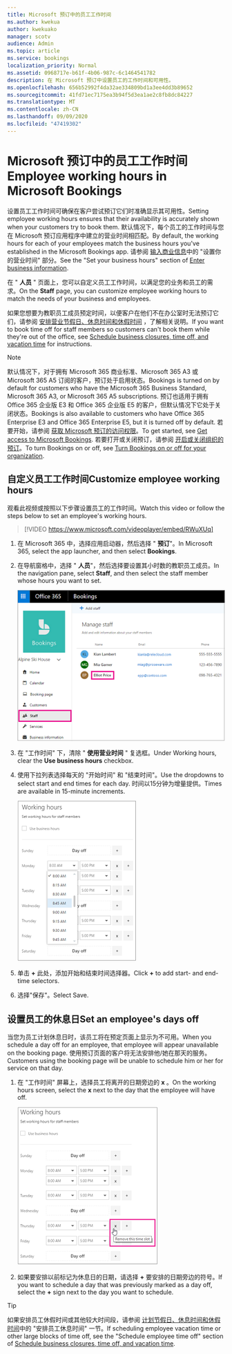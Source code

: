 ```yaml
---
title: Microsoft 预订中的员工工作时间
ms.author: kwekua
author: kwekuako
manager: scotv
audience: Admin
ms.topic: article
ms.service: bookings
localization_priority: Normal
ms.assetid: 0968717e-b61f-4b06-987c-6c1464541782
description: 在 Microsoft 预订中设置员工的工作时间和可用性。
ms.openlocfilehash: 656b52992f4da32ae334809bd1a3ee4dd3b89652
ms.sourcegitcommit: 41fd71ec7175ea3b94f5d3ea1ae2c8fb8dc84227
ms.translationtype: MT
ms.contentlocale: zh-CN
ms.lasthandoff: 09/09/2020
ms.locfileid: "47419302"
---
```

# <a name="employee-working-hours-in-microsoft-bookings"></a><span data-ttu-id="9cd33-103">Microsoft 预订中的员工工作时间</span><span class="sxs-lookup"><span data-stu-id="9cd33-103">Employee working hours in Microsoft Bookings</span></span>

<span data-ttu-id="9cd33-104">设置员工工作时间可确保在客户尝试预订它们时准确显示其可用性。</span><span class="sxs-lookup"><span data-stu-id="9cd33-104">Setting employee working hours ensures that their availability is accurately shown when your customers try to book them.</span></span> <span data-ttu-id="9cd33-105">默认情况下，每个员工的工作时间与您在 Microsoft 预订应用程序中建立的营业时间相匹配。</span><span class="sxs-lookup"><span data-stu-id="9cd33-105">By default, the working hours for each of your employees match the business hours you've established in the Microsoft Bookings app.</span></span> <span data-ttu-id="9cd33-106">请参阅 [输入商业信息](enter-business-information.md#set-your-business-hours)中的 "设置你的营业时间" 部分。</span><span class="sxs-lookup"><span data-stu-id="9cd33-106">See the "Set your business hours" section of [Enter business information](enter-business-information.md#set-your-business-hours).</span></span>

<span data-ttu-id="9cd33-107">在 " **人员** " 页面上，您可以自定义员工工作时间，以满足您的业务和员工的需求。</span><span class="sxs-lookup"><span data-stu-id="9cd33-107">On the **Staff** page, you can customize employee working hours to match the needs of your business and employees.</span></span>

<span data-ttu-id="9cd33-108">如果您想要为教职员工成员预定时间，以便客户在他们不在办公室时无法预订它们，请参阅 [安排营业节假日、休息时间和休假时间](schedule-closures-time-off-vacation.md) ，了解相关说明。</span><span class="sxs-lookup"><span data-stu-id="9cd33-108">If you want to book time off for staff members so customers can't book them while they're out of the office, see [Schedule business closures, time off, and vacation time](schedule-closures-time-off-vacation.md) for instructions.</span></span>

> [!NOTE]
> <span data-ttu-id="9cd33-109">默认情况下，对于拥有 Microsoft 365 商业标准、Microsoft 365 A3 或 Microsoft 365 A5 订阅的客户，预订处于启用状态。</span><span class="sxs-lookup"><span data-stu-id="9cd33-109">Bookings is turned on by default for customers who have the Microsoft 365 Business Standard, Microsoft 365 A3, or Microsoft 365 A5 subscriptions.</span></span> <span data-ttu-id="9cd33-110">预订也适用于拥有 Office 365 企业版 E3 和 Office 365 企业版 E5 的客户，但默认情况下它处于关闭状态。</span><span class="sxs-lookup"><span data-stu-id="9cd33-110">Bookings is also available to customers who have Office 365 Enterprise E3 and Office 365 Enterprise E5, but it is turned off by default.</span></span> <span data-ttu-id="9cd33-111">若要开始，请参阅 [获取 Microsoft 预订的访问权限](get-access.md)。</span><span class="sxs-lookup"><span data-stu-id="9cd33-111">To get started, see [Get access to Microsoft Bookings](get-access.md).</span></span> <span data-ttu-id="9cd33-112">若要打开或关闭预订，请参阅 [开启或关闭组织的预订](turn-bookings-on-or-off.md)。</span><span class="sxs-lookup"><span data-stu-id="9cd33-112">To turn Bookings on or off, see [Turn Bookings on or off for your organization](turn-bookings-on-or-off.md).</span></span>

## <a name="customize-employee-working-hours"></a><span data-ttu-id="9cd33-113">自定义员工工作时间</span><span class="sxs-lookup"><span data-stu-id="9cd33-113">Customize employee working hours</span></span>

<span data-ttu-id="9cd33-114">观看此视频或按照以下步骤设置员工的工作时间。</span><span class="sxs-lookup"><span data-stu-id="9cd33-114">Watch this video or follow the steps below to set an employee's working hours.</span></span>

> [!VIDEO https://www.microsoft.com/videoplayer/embed/RWuXUq]

1. <span data-ttu-id="9cd33-115">在 Microsoft 365 中，选择应用启动器，然后选择 " **预订**"。</span><span class="sxs-lookup"><span data-stu-id="9cd33-115">In Microsoft 365, select the app launcher, and then select **Bookings**.</span></span>

1. <span data-ttu-id="9cd33-116">在导航窗格中，选择 " **人员**"，然后选择要设置其小时数的教职员工成员。</span><span class="sxs-lookup"><span data-stu-id="9cd33-116">In the navigation pane, select **Staff**, and then select the staff member whose hours you want to set.</span></span>

   ![突出显示名称的预订员工屏幕的图像](../media/bookings-staff-name-highlight.png)

1. <span data-ttu-id="9cd33-118">在 "工作时间" 下，清除 " **使用营业时间** " 复选框。</span><span class="sxs-lookup"><span data-stu-id="9cd33-118">Under Working hours, clear the **Use business hours** checkbox.</span></span>

1. <span data-ttu-id="9cd33-119">使用下拉列表选择每天的 "开始时间" 和 "结束时间"。</span><span class="sxs-lookup"><span data-stu-id="9cd33-119">Use the dropdowns to select start and end times for each day.</span></span> <span data-ttu-id="9cd33-120">时间以15分钟为增量提供。</span><span class="sxs-lookup"><span data-stu-id="9cd33-120">Times are available in 15-minute increments.</span></span>

   !["预订员工工作时间" 屏幕的图像](../media/bookings-staff-hours.png)

1. <span data-ttu-id="9cd33-122">单击 **+** 此处，添加开始和结束时间选择器。</span><span class="sxs-lookup"><span data-stu-id="9cd33-122">Click **+** to add start- and end-time selectors.</span></span>

1. <span data-ttu-id="9cd33-123">选择"保存"。</span><span class="sxs-lookup"><span data-stu-id="9cd33-123">Select Save.</span></span>

## <a name="set-an-employees-days-off"></a><span data-ttu-id="9cd33-124">设置员工的休息日</span><span class="sxs-lookup"><span data-stu-id="9cd33-124">Set an employee's days off</span></span>

<span data-ttu-id="9cd33-125">当您为员工计划休息日时，该员工将在预定页面上显示为不可用。</span><span class="sxs-lookup"><span data-stu-id="9cd33-125">When you schedule a day off for an employee, that employee will appear unavailable on the booking page.</span></span> <span data-ttu-id="9cd33-126">使用预订页面的客户将无法安排他/她在那天的服务。</span><span class="sxs-lookup"><span data-stu-id="9cd33-126">Customers using the booking page will be unable to schedule him or her for service on that day.</span></span>

1. <span data-ttu-id="9cd33-127">在 "工作时间" 屏幕上，选择员工将离开的日期旁边的 **x** 。</span><span class="sxs-lookup"><span data-stu-id="9cd33-127">On the working hours screen, select the **x** next to the day that the employee will have off.</span></span>

   ![使用鼠标悬停在 x 按钮上的预订员工工作时间屏幕的图像](../media/bookings-staff-time-off.png)

1. <span data-ttu-id="9cd33-129">如果要安排以前标记为休息日的日期，请选择 **+** 要安排的日期旁边的符号。</span><span class="sxs-lookup"><span data-stu-id="9cd33-129">If you want to schedule a day that was previously marked as a day off, select the **+** sign next to the day you want to schedule.</span></span>

> [!TIP]
> <span data-ttu-id="9cd33-130">如果安排员工休假时间或其他较大时间段，请参阅 [计划节假日、休息时间和休假时间](schedule-closures-time-off-vacation.md#schedule-employee-time-off)中的 "安排员工休息时间" 一节。</span><span class="sxs-lookup"><span data-stu-id="9cd33-130">If scheduling employee vacation time or other large blocks of time off, see the "Schedule employee time off" section of [Schedule business closures, time off, and vacation time](schedule-closures-time-off-vacation.md#schedule-employee-time-off).</span></span>
